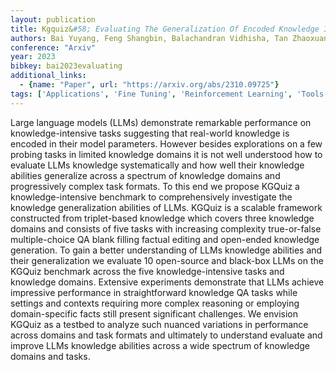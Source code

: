 ```yaml
---
layout: publication
title: Kgquiz&#58; Evaluating The Generalization Of Encoded Knowledge In Large Language Models
authors: Bai Yuyang, Feng Shangbin, Balachandran Vidhisha, Tan Zhaoxuan, Lou Shiqi, He Tianxing, Tsvetkov Yulia
conference: "Arxiv"
year: 2023
bibkey: bai2023evaluating
additional_links:
  - {name: "Paper", url: "https://arxiv.org/abs/2310.09725"}
tags: ['Applications', 'Fine Tuning', 'Reinforcement Learning', 'Tools']
---
```

Large language models (LLMs) demonstrate remarkable performance on knowledge-intensive tasks suggesting that real-world knowledge is encoded in their model parameters. However besides explorations on a few probing tasks in limited knowledge domains it is not well understood how to evaluate LLMs knowledge systematically and how well their knowledge abilities generalize across a spectrum of knowledge domains and progressively complex task formats. To this end we propose KGQuiz a knowledge-intensive benchmark to comprehensively investigate the knowledge generalization abilities of LLMs. KGQuiz is a scalable framework constructed from triplet-based knowledge which covers three knowledge domains and consists of five tasks with increasing complexity true-or-false multiple-choice QA blank filling factual editing and open-ended knowledge generation. To gain a better understanding of LLMs knowledge abilities and their generalization we evaluate 10 open-source and black-box LLMs on the KGQuiz benchmark across the five knowledge-intensive tasks and knowledge domains. Extensive experiments demonstrate that LLMs achieve impressive performance in straightforward knowledge QA tasks while settings and contexts requiring more complex reasoning or employing domain-specific facts still present significant challenges. We envision KGQuiz as a testbed to analyze such nuanced variations in performance across domains and task formats and ultimately to understand evaluate and improve LLMs knowledge abilities across a wide spectrum of knowledge domains and tasks.
